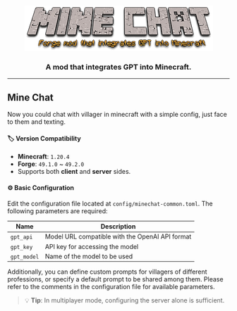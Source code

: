 <div align="center"><img src="asset/logo.png"/></div>
<h3 align="center"> A mod that integrates GPT into Minecraft.</h3>

------------------------------

## Mine Chat

Now you could chat with villager in minecraft with a simple config, just face to them and texting.
#### 🏷️ Version Compatibility

- **Minecraft**: `1.20.4`
- **Forge**: `49.1.0` ~ `49.2.0`
- Supports both **client** and **server** sides.

#### ⚙️ Basic Configuration

Edit the configuration file located at `config/minechat-common.toml`. The following parameters are required:

|Name|Description|
|---|---|
|`gpt_api`|Model URL compatible with the OpenAI API format|
|`gpt_key`|API key for accessing the model|
|`gpt_model`|Name of the model to be used|

Additionally, you can define custom prompts for villagers of different professions, or specify a default prompt to be shared among them. Please refer to the comments in the configuration file for available parameters.

> 💡 **Tip**: In multiplayer mode, configuring the server alone is sufficient.
